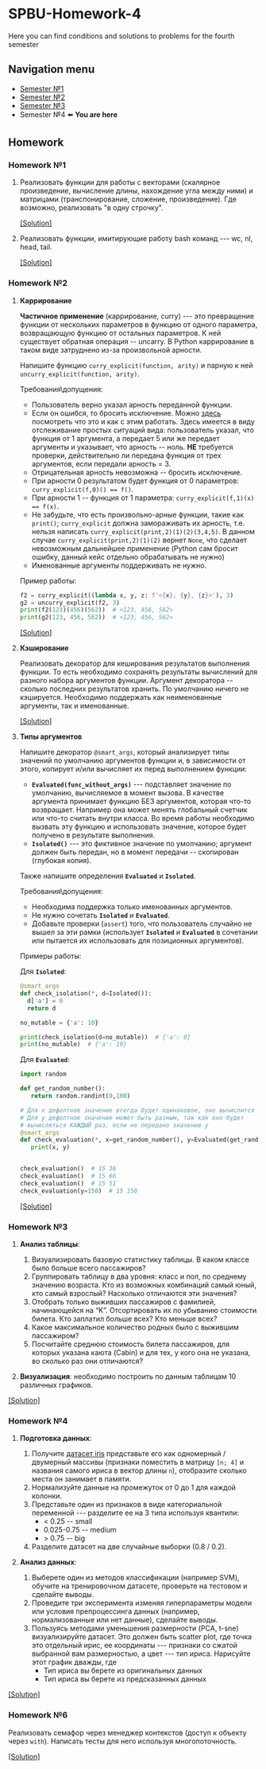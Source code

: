 # SPBU-Homework-4
Here you can find conditions and solutions to problems for the fourth semester

## Navigation menu
* [Semester №1](https://github.com/GirZ0n/SPBU-Homework-1) 
* [Semester №2](https://github.com/GirZ0n/SPBU-Homework-2) 
* [Semester №3](https://github.com/GirZ0n/SPBU-Homework-3)  
* Semester №4 :arrow_left: **You are here**

## Homework

### Homework №1
1. Реализовать функции для работы с векторами (скалярное произведение, вычисление длины, нахождение угла между ними) и матрицами (транспонирование, сложение, произведение). Где возможно, реализовать "в одну строчку".

	[[Solution]](https://github.com/GirZ0n/SPBU-Homework-4/tree/main/homework/homework1/task1)

2. Реализовать функции, имитирующие работу bash команд --- wc, nl, head, tail.

	[[Solution]](https://github.com/GirZ0n/SPBU-Homework-4/tree/main/homework/homework1/task2) 

### Homework №2
1. **Каррирование**

    **Частичное применение** (каррирование, curry) --- это превращение функции от нескольких параметров в функцию от одного параметра, возвращающую функцию от остальных параметров. К ней существует обратная операция -- uncarry. В Python каррирование в таком виде затруднено из-за произвольной арности.

    Напишите функцию `curry_explicit(function, arity)` и парную к ней `uncurry_explicit(function, arity)`.

    Требования\допущения:
    * Пользователь верно указал арность переданной функции. 
    * Если он ошибся, то бросить исключение. Можно [здесь](https://docs.python.org/3/tutorial/errors.html) посмотреть что это и как с этим работать. Здесь имеется в виду отслеживание простых ситуаций вида: пользователь указал, что функция от 1 аргумента, а передает 5 или же передает аргументы и указывает, что арность -- ноль. **НЕ** требуется проверки, действительно ли передана функция от трех аргументов, если передали арность = 3.
    * Отрицательная арность невозможна -- бросить исключение.
    * При арности 0 результатом будет функция от 0 параметров: `curry_explicit(f,0)() == f()`.
    * При арности 1 -- функция от 1 параметра:  `curry_explicit(f,1)(x) == f(x)`.
    * Не забудьте, что есть произвольно-арные функции, такие как `print()`; `curry_explicit` должна замораживать их арность, т.е. нельзя написать `curry_explicit(print,2)(1)(2)(3,4,5)`. В данном случае `curry_explicit(print,2)(1)(2)` вернет `None`, что сделает невозможным дальнейшее применение (Python сам бросит ошибку, данный кейс отдельно обрабатывать не нужно)
    * Именованные аргументы поддерживать не нужно.

    Пример работы:
    ```python
    f2 = curry_explicit((lambda x, y, z: f'<{x}, {y}, {z}>'), 3)
    g2 = uncurry_explicit(f2, 3)
    print(f2(123)(456)(562))  # <123, 456, 562>
    print(g2(123, 456, 562))  # <123, 456, 562>
    ```

    [[Solution]](https://github.com/GirZ0n/SPBU-Homework-4/tree/main/homework/homework2/task1)
    
2. **Кэширование**
    
    Реализовать декоратор для кеширования результатов выполнения функции. То есть необходимо сохранять результаты вычислений для разного набора аргументов функции. Аргумент декоратора -- сколько последних результатов хранить. По умолчанию ничего не кэшируется. Необходимо поддержать как неименованные аргументы, так и именованные.

    [[Solution]](https://github.com/GirZ0n/SPBU-Homework-4/blob/main/homework/homework2/task2/cache.py)
    
3. **Типы аргументов**
	
    Напишите декоратор `@smart_args`, который анализирует типы значений по умолчанию аргументов функции и, в зависимости от этого, копирует и/или вычисляет их перед выполнением функции:
    * **`Evaluated(func_without_args)`** --- подставляет значение по умолчанию, вычисляемое в момент вызова. В качестве аргумента принимает функцию БЕЗ аргументов, которая что-то возвращает. Например она может менять глобальный счетчик или что-то считать внутри класса. Во время работы необходимо вызвать эту функцию и использовать значение, которое будет получено в результате выполнения.
    * **`Isolated()`** --- это фиктивное значение по умолчанию; аргумент должен быть передан, но в момент передачи -- скопирован (глубокая копия).

    Также напишите определения **`Evaluated`** и **`Isolated`**.

    Требования\допущения:
    * Необходима поддержка только именованных аргументов.
    * Не нужно сочетать **`Isolated`** и **`Evaluated`**. 
    * Добавьте проверки (`assert`) того, что пользователь случайно не вышел за эти рамки (использует **`Isolated`** и **`Evaluated`** в сочетании или пытается их использовать для позиционных аргументов).

    Примеры работы:

    Для **`Isolated`**:
    ```python
    @smart_args
    def check_isolation(*, d=Isolated()):
      d['a'] = 0
      return d

    no_mutable = {'a': 10}

    print(check_isolation(d=no_mutable))  # {'a': 0}
    print(no_mutable)  # {'a': 10}
    ```
    
    Для **`Evaluated`**:
    ```python
    import random

    def get_random_number():
       return random.randint(0,100)

    # Для x дефолтное значение всегда будет одинаковое, оно вычислится один раз
    # Для y дефолтное значение может быть разным, так как оно будет
    # вычисляться КАЖДЫЙ раз, если не передано значение y
    @smart_args
    def check_evaluation(*, x=get_random_number(), y=Evaluated(get_random_number)):
       print(x, y)


    check_evaluation()  # 15 36
    check_evaluation()  # 15 66
    check_evaluation()  # 15 51
    check_evaluation(y=150)  # 15 150
    ```
    [[Solution]](https://github.com/GirZ0n/SPBU-Homework-4/blob/main/homework/homework2/task3/smart_args.py)

### Homework №3
1. **Анализ таблицы**:
    1. Визуализировать базовую статистику таблицы. В каком классе было больше всего пассажиров?
    2. Группировать таблицу в два уровня: класс и пол, по среднему значению возраста. Кто из возможных комбинаций самый юный, кто самый взрослый? Насколько отличаются эти значения?
    3. Отобрать только выживших пассажиров с фамилией, начинающейся на “K”. Отсортировать их по убыванию стоимости билета. Кто заплатил больше всех? Кто меньше всех?
    4. Какое максимальное количество родных было с выжившим пассажиром?
    5. Посчитайте среднюю стоимость билета пассажиров, для которых указана каюта (Cabin) и для тех, у кого она не указана, во сколько раз они отличаются?

2. **Визуализация**: необходимо построить по данным таблицам 10 различных графиков.

[[Solution]](https://datalore.jetbrains.com/notebook/YW5XF5gfYleLNLqFsI0Y9D/QuC3g58oq1vcLdGZWbhvti)

### Homework №4
1. **Подготовка данных**:
    1. Получите [датасет iris](https://archive.ics.uci.edu/ml/machine-learning-databases/iris/iris.data) представьте его как одномерный / двумерный массивы (признаки поместить в матрицу `[n; 4]` и названия самого ириса в вектор длины `n`), отобразите сколько места он занимает в памяти.
    2. Нормализуйте данные на промежуток от 0 до 1 для каждой колонки.
    3. Представьте один из признаков в виде категориальной переменной --- разделите ее на 3 типа используя квантили:
        * < 0.25 -- small
        * 0.025-0.75 -- medium
        * \> 0.75 --  big    
    4. Разделите датасет на две случайные выборки (0.8 / 0.2).

2. **Анализ данных**:
    1. Выберете один из методов классификации (например SVM), обучите на тренировочном датасете, проверьте на тестовом и сделайте выводы.
    2. Проведите три эксперимента изменяя гиперпараметры модели или условия препроцессинга данных (например, нормализованные или нет данные), сделайте выводы.
    3. Пользуясь методами уменьшения размерности (PCA, t-sne) визуализируйте датасет. Это должен быть scatter plot, где точка это отдельный ирис, ее координаты --- признаки со сжатой выбранной вам размерностью, а цвет --- тип ириса. Нарисуйте этот график дважды, где 
        * Тип ириса вы берете из оригинальных данных
        * Тип ириса вы берете из предсказанных данных

[[Solution]](https://datalore.jetbrains.com/notebook/YW5XF5gfYleLNLqFsI0Y9D/urEXnJcXEtFlfB4FwRlEQD)

### Homework №6
Реализовать семафор через менеджер контекстов (доступ к объекту через `with`). Написать тесты для него используя многопоточность.

[[Solution]](https://github.com/GirZ0n/SPBU-Homework-4/blob/main/homework/homework6/semaphore.py)

